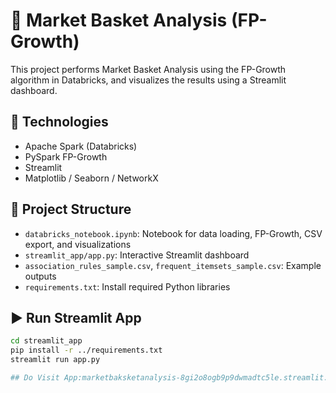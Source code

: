 # 🧺 Market Basket Analysis (FP-Growth)

This project performs Market Basket Analysis using the FP-Growth algorithm in Databricks, and visualizes the results using a Streamlit dashboard.

## 🔧 Technologies
- Apache Spark (Databricks)
- PySpark FP-Growth
- Streamlit
- Matplotlib / Seaborn / NetworkX

## 📂 Project Structure
- `databricks_notebook.ipynb`: Notebook for data loading, FP-Growth, CSV export, and visualizations
- `streamlit_app/app.py`: Interactive Streamlit dashboard
- `association_rules_sample.csv`, `frequent_itemsets_sample.csv`: Example outputs
- `requirements.txt`: Install required Python libraries

## ▶️ Run Streamlit App

```bash
cd streamlit_app
pip install -r ../requirements.txt
streamlit run app.py

## Do Visit App:marketbaksketanalysis-8gi2o8ogb9p9dwmadtc5le.streamlit.app
